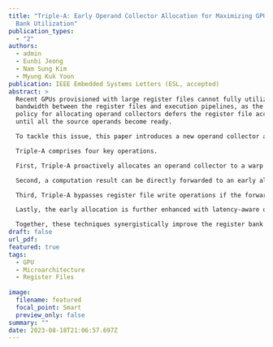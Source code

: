 ```yaml
---
title: "Triple-A: Early Operand Collector Allocation for Maximizing GPU Register
  Bank Utilization"
publication_types:
  - "2"
authors:
  - admin
  - Eunbi Jeong
  - Nam Sung Kim
  - Myung Kuk Yoon
publication: IEEE Embedded Systems Letters (ESL, accepted)
abstract: >
  Recent GPUs provisioned with large register files cannot fully utilize the
  bandwidth between the register files and execution pipelines, as the current
  policy for allocating operand collectors defers the register file accesses
  until all the source operands become ready.

  To tackle this issue, this paper introduces a new operand collector allocation mechanism called Triple-A.

  Triple-A comprises four key operations. 

  First, Triple-A proactively allocates an operand collector to a warp instruction even if one of its source operands is not yet ready, taking advantage of GPUs' in-order execution.

  Second, a computation result can be directly forwarded to an early allocated operand collector along with a data dependence, reducing operand loading time from the register files.

  Third, Triple-A bypasses register file write operations if the forwarded data is not consumed by the other younger instructions.

  Lastly, the early allocation is further enhanced with latency-aware optimization, alleviating the potential performance degradation caused by allocating operand collectors aggressively.

  Together, these techniques synergistically improve the register bank utilization, demonstrating a 14.1% improvement in performance and 11.8% reduction in register file energy consumption compared to the state-of-the-art GPUs.
draft: false
url_pdf: 
featured: true
tags:
  - GPU
  - Microarchitecture
  - Register Files
  
image:
  filename: featured
  focal_point: Smart
  preview_only: false
summary: ""
date: 2023-08-18T21:06:57.697Z
---
```

